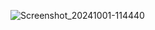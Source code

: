 ![Screenshot_20241001-114440](https://github.com/user-attachments/assets/aa095382-40ff-4120-990f-c0a38903803b)
